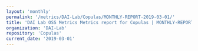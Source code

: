 ```yaml
---
layout: 'monthly'
permalink: '/metrics/DAI-Lab/Copulas/MONTHLY-REPORT-2019-03-01/'
title: 'DAI Lab OSS Metrics Metrics report for Copulas | MONTHLY-REPORT-2019-03-01'
organization: 'DAI-Lab'
repository: 'Copulas'
current_date: '2019-03-01'
---
```

